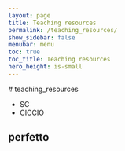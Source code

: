 ```yaml
---
layout: page
title: Teaching resources
permalink: /teaching_resources/
show_sidebar: false
menubar: menu
toc: true
toc_title: Teaching resources
hero_height: is-small
---
```


# teaching_resources

* SC
* CICCIO

## perfetto

